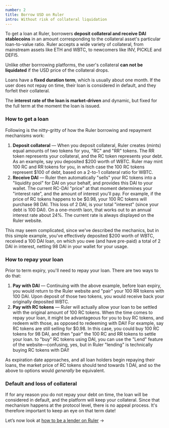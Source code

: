 ```yaml
---
number: 2
title: Borrow USD on Ruler
intro: Without risk of collateral liquidation
---
```


To get a loan at Ruler, borrowers **deposit collateral and receive DAI stablecoins** in an amount corresponding to the collateral asset's particular loan-to-value ratio. Ruler accepts a wide variety of collateral, from mainstream assets like ETH and WBTC, to newcomers like INV, PICKLE and DEFI5.

Unlike other borrrowing platforms, the user's collateral **can not be liquidated** if the USD price of the collateral drops.

Loans have a **fixed duration term**, which is usually about one month. If the user does not repay on time, their loan is considered in default, and they forfeit their collateral.

The **interest rate of the loan is market-driven** and dynamic, but fixed for the full term at the moment the loan is issued.

### How to get a loan

Following is the nitty-gritty of how the Ruler borrowing and repayment mechanisms work:

1. **Deposit collateral** — When you deposit collateral, Ruler creates (mints) equal amounts of two tokens for you, "RC" and "RR" tokens. The RR token represents your collateral, and the RC token represents your debt. As an example, say you deposited $200 worth of WBTC. Ruler may mint 100 RC and RR tokens for you, in which case the 100 RC tokens represent $100 of debt, based on a 2-to-1 collateral ratio for WBTC.
2. **Receive DAI** — Ruler then automatically "sells" your RC tokens into a "liquidity pool" for DAI on your behalf, and provides this DAI to your wallet. The current RC-DAI "price" at that moment determines your "interest rate", and the amount of interest you'll pay. For example, if the price of RC tokens happens to be $0.98, your 100 RC tokens will purchase 98 DAI. This loss of 2 DAI, is your total "interest" (since your debt is 100 DAI). On a one-month laon, that works out to an annual interest rate about 24%. The current rate is always displayed on the Ruler website.

This may seem complicated, since we've described the mechanics, but in this simple example, you've effectively deposited $200 worth of WBTC, received a 100 DAI loan, on which you owe (and have pre-paid) a total of 2 DAI in interest, netting 98 DAI in your wallet for your usage.

### How to repay your loan

Prior to term expiry, you'll need to repay your loan. There are two ways to do that:

1. **Pay with DAI** — Continuing with the above example, before loan expiry, you would return to the Ruler website and "pair" your 100 RR tokens with 100 DAI. Upon deposit of those two tokens, you would receive back your originally deposited WBTC.
2. **Pay with RC tokens** — Ruler will actually allow your loan to be settled with the original amount of 100 RC tokens. When the time comes to repay your loan, it might be advantageous for you to buy RC tokens, and redeem with those, as opposed to redeeming with DAI! For example, say RC tokens are still selling for $0.98. In this case, you could buy 100 RC tokens for 98 DAI, and then "pair" the 100 RC and RR tokens to settle your loan. to "buy" RC tokens using DAI, you can use the "Lend" feature of the website—confusing, yes, but in Ruler "lending" is technically buying RC tokens with DAI!

As expiration date approaches, and all loan holders begin repaying their loans, the market price of RC tokens should tend towards 1 DAI, and so the above to options would _generally_ be equivalent.

### Default and loss of collateral

If for any reason you do not repay your debt on time, the loan will be considered in default, and the platform will keep your collateral. Since that mechanism happens at the protocol level, there is no appeal process. It's therefore important to keep an eye on that term date!

Let’s now look at [how to be a lender on Ruler](/lending/) →
